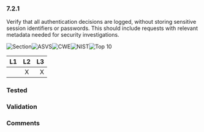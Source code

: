 ### 7.2.1 
Verify that all authentication decisions are logged, without storing sensitive session identifiers or passwords. This should include requests with relevant metadata needed for security investigations.

![Section](https://img.shields.io/badge/V7-green.svg)![ASVS](https://img.shields.io/badge/ASVS-7.2.1-blue.svg)![CWE](https://img.shields.io/badge/CWE-778-red.svg)![NIST](https://img.shields.io/badge/NIST--important.svg)![Top 10](https://img.shields.io/badge/--lightgray.svg)

| L1| L2| L3|
| --|:--:|-:|
|  | X | X |

### Tested

### Validation

### Comments

        